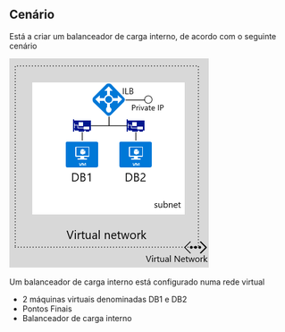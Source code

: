 ## <a name="scenario"></a>Cenário

Está a criar um balanceador de carga interno, de acordo com o seguinte cenário

![DESCRIÇÃO DA IMAGEM](./media/load-balancer-get-started-ilb-scenario-include/figure1.png)

Um balanceador de carga interno está configurado numa rede virtual

* 2 máquinas virtuais denominadas DB1 e DB2
* Pontos Finais
* Balanceador de carga interno


<!--HONumber=Nov16_HO2-->


